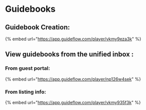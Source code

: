 # Guidebooks

## Guidebook Creation:

{% embed url="https://app.guideflow.com/player/vkmy9eza3k" %}



## View guidebooks from the unified inbox :

### From guest portal:

{% embed url="https://app.guideflow.com/player/np126w4sek" %}

### From listing info:

{% embed url="https://app.guideflow.com/player/vkmy935f3k" %}

